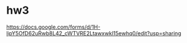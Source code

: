 # hw3
https://docs.google.com/forms/d/1H-lipY5OfD62uRwb8L42_cWTVRE2Ltawxwkl15ewhq0/edit?usp=sharing
